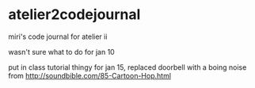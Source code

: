 # atelier2codejournal
miri's code journal for atelier ii

wasn't sure what to do for jan 10

put in class tutorial thingy for jan 15, replaced doorbell with a boing noise from http://soundbible.com/85-Cartoon-Hop.html
